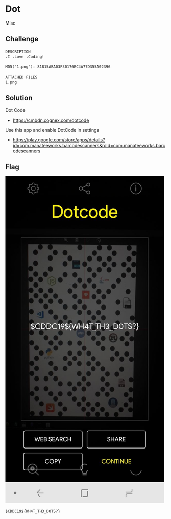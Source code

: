 # Dot
Misc

## Challenge 

	DESCRIPTION
	.I .Love .Coding!

	MD5("1.png"): 81815ABA03F30176EC4A77D355A02396

	ATTACHED FILES
	1.png

## Solution

Dot Code

- https://cmbdn.cognex.com/dotcode

Use this app and enable DotCode in settings

- https://play.google.com/store/apps/details?id=com.manateeworks.barcodescanners&rdid=com.manateeworks.barcodescanners

## Flag

![solved.jpg](solved.jpg)

	$CDDC19${WH4T_TH3_D0TS?}
